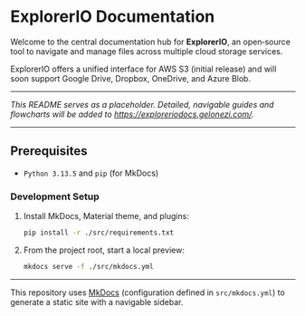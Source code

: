 # ExplorerIO Documentation

Welcome to the central documentation hub for **ExplorerIO**, an open‑source tool to navigate and manage files across multiple cloud storage services.

ExplorerIO offers a unified interface for AWS S3 (initial release) and will soon support Google Drive, Dropbox, OneDrive, and Azure Blob.

---

*This README serves as a placeholder. Detailed, navigable guides and flowcharts will be added to <https://exploreriodocs.gelonezi.com/>.*

---

## Prerequisites

* `Python 3.13.5` and `pip` (for MkDocs)

### Development Setup

1. Install MkDocs, Material theme, and plugins:

   ```bash
   pip install -r ./src/requirements.txt
   ```

2. From the project root, start a local preview:

   ```bash
   mkdocs serve -f ./src/mkdocs.yml
   ```

---

This repository uses [MkDocs](https://www.mkdocs.org/) (configuration defined in `src/mkdocs.yml`) to generate a static site with a navigable sidebar.
